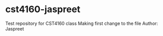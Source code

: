 # cst4160-jaspreet
Test repository for CST4160 class
Making first change to the file
Author: Jaspreet